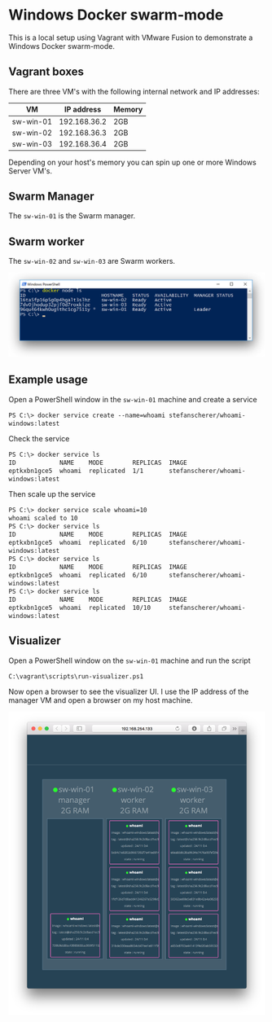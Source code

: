 # Windows Docker swarm-mode

This is a local setup using Vagrant with VMware Fusion to demonstrate a Windows Docker swarm-mode.

## Vagrant boxes

There are three VM's with the following internal network and IP addresses:

| VM        | IP address   | Memory |
|-----------|--------------|--------|
| sw-win-01 | 192.168.36.2 | 2GB    |
| sw-win-02 | 192.168.36.3 | 2GB    |
| sw-win-03 | 192.168.36.4 | 2GB    |

Depending on your host's memory you can spin up one or more Windows Server VM's.

## Swarm Manager

The `sw-win-01` is the Swarm manager.

## Swarm worker

The `sw-win-02` and `sw-win-03` are Swarm workers.

![swarm-mode](images/swarm-mode.png)

## Example usage

Open a PowerShell window in the `sw-win-01` machine and create a service

```
PS C:\> docker service create --name=whoami stefanscherer/whoami-windows:latest
```

Check the service

```
PS C:\> docker service ls
ID            NAME    MODE        REPLICAS  IMAGE
eptkxbn1gce5  whoami  replicated  1/1       stefanscherer/whoami-windows:latest
```

Then scale up the service

```
PS C:\> docker service scale whoami=10
whoami scaled to 10
PS C:\> docker service ls
ID            NAME    MODE        REPLICAS  IMAGE
eptkxbn1gce5  whoami  replicated  6/10      stefanscherer/whoami-windows:latest
PS C:\> docker service ls
ID            NAME    MODE        REPLICAS  IMAGE
eptkxbn1gce5  whoami  replicated  6/10      stefanscherer/whoami-windows:latest
PS C:\> docker service ls
ID            NAME    MODE        REPLICAS  IMAGE
eptkxbn1gce5  whoami  replicated  10/10     stefanscherer/whoami-windows:latest
```

## Visualizer

Open a PowerShell window on the `sw-win-01` machine and run the script

```
C:\vagrant\scripts\run-visualizer.ps1
```

Now open a browser to see the visualizer UI. I use the IP address of the manager VM and open a browser on my host machine.

![visualizer](images/visualizer.png)
